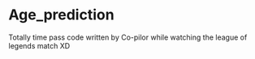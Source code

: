 # Age_prediction
Totally time pass code written by Co-pilor while watching the league of legends match XD

